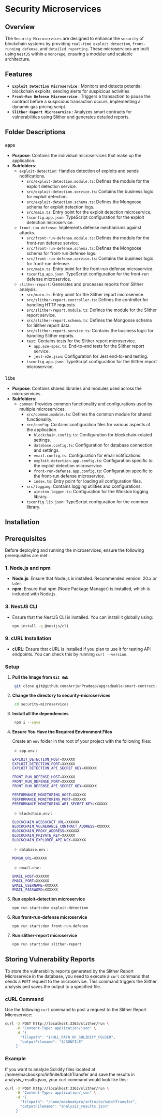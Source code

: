 # Security Microservices

## Overview 
The `Security Microservices` are designed to enhance the `security` of blockchain systems by providing `real-time exploit detection`, `front-running defense`, and `detailed reporting`. These microservices are built using `NestJS` within a `monorepo`, ensuring a modular and scalable architecture.

## Features 
- **`Exploit Detection Microservice`** : Monitors and detects potential blockchain exploits, sending alerts for suspicious activities.
- **`Front-Run Defense Microservice`** : Triggers a transaction to pause the contract before a suspicious transaction occurs, implementing a dynamic gas pricing script.
- **`Slither Report Microservice`** : Analyzes smart contracts for vulnerabilities using Slither and generates detailed reports.

## Folder Descriptions

### `apps`

- **Purpose**: Contains the individual microservices that make up the application.
- **Subfolders**:
  - `exploit-detection`: Handles detection of exploits and sends notifications.
    - `src/exploit-detection.module.ts`: Defines the module for the exploit detection service.
    - `src/exploit-detection.service.ts`: Contains the business logic for exploit detection.
    - `src/exploit-detection.schema.ts`: Defines the Mongoose schema for exploit detection logs.
    - `src/main.ts`: Entry point for the exploit detection microservice.
    - `tsconfig.app.json`: TypeScript configuration for the exploit detection microservice.
  - `front-run-defense`: Implements defense mechanisms against attacks.
    - `src/front-run-defense.module.ts`: Defines the module for the front-run defense service.
    - `src/front-run-defense.schema.ts`: Defines the Mongoose schema for front-run defense logs.
    - `src/front-run-defense.service.ts`: Contains the business logic for front-run defense.
    - `src/main.ts`: Entry point for the front-run defense microservice.
    - `tsconfig.app.json`: TypeScript configuration for the front-run defense microservice.
  - `slither-report`: Generates and processes reports from Slither analysis.
    - `src/main.ts`: Entry point for the Slither report microservice.
    - `src/slither-report.controller.ts`: Defines the controller for handling HTTP requests.
    - `src/slither-report.module.ts`: Defines the module for the Slither report service.
    - `src/slither-report.schema.ts`: Defines the Mongoose schema for Slither report data.
    - `src/slither-report.service.ts`: Contains the business logic for handling Slither reports.
    - `test`: Contains tests for the Slither report microservice.
      - `app.e2e-spec.ts`: End-to-end tests for the Slither report service.
      - `jest-e2e.json`: Configuration for Jest end-to-end testing.
    - `tsconfig.app.json`: TypeScript configuration for the Slither report microservice.

### `libs`

- **Purpose**: Contains shared libraries and modules used across the microservices.
- **Subfolders**:
  - `common`: Provides common functionality and configurations used by multiple microservices.
    - `src/common.module.ts`: Defines the common module for shared functionality.
    - `src/config`: Contains configuration files for various aspects of the application.
      - `blockchain.config.ts`: Configuration for blockchain-related settings.
      - `database.config.ts`: Configuration for database connection and settings.
      - `email.config.ts`: Configuration for email notifications.
      - `exploit-detection.app.config.ts`: Configuration specific to the exploit detection microservice.
      - `front-run-defense.app.config.ts`: Configuration specific to the front-run defense microservice.
      - `index.ts`: Entry point for loading all configuration files.
    - `src/logging`: Contains logging utilities and configurations.
      - `winston.logger.ts`: Configuration for the Winston logging library.
    - `tsconfig.lib.json`: TypeScript configuration for the common library.

## Installation

## Prerequisites

Before deploying and running the microservices, ensure the following prerequisites are met :

### 1. **Node.js and npm**
   - **Node.js**: Ensure that Node.js is installed. Recommended version: 20.x or later.
   - **npm**: Ensure that npm (Node Package Manager) is installed, which is included with Node.js.

### 3. **NestJS CLI**
   - Ensure that the NestJS CLI is installed. You can install it globally using:
     ```bash
     npm install -g @nestjs/cli
     ```

### 9. **cURL Installation**
   - **cURL**: Ensure that cURL is installed if you plan to use it for testing API endpoints. You can check this by running `curl --version`.

### Setup

1. **Pull the Image from `Git Hub`**

   ```bash
    git clone git@github.com:ArrjunPradeep/upgradeable-smart-contract-security-system.git 
   ```

2. **Change the directory to security-microservices**

   ```bash
    cd security-microservices
   ```

3. **Install all the dependencies**

   ```bash
    npm i --save
   ```

4. **Ensure You Have the Required Environment Files**

   Create an `env` folder in the root of your project with the following files:

   * `app.env` : 
   ```bash
   EXPLOIT_DETECTION_HOST=XXXXXX
   EXPLOIT_DETECTION_PORT=XXXXXX
   EXPLOIT_DETECTION_API_SECRET_KEY=XXXXXX

   FRONT_RUN_DEFENSE_HOST=XXXXXX
   FRONT_RUN_DEFENSE_PORT=XXXXXX
   FRONT_RUN_DEFENSE_API_SECRET_KEY=XXXXXX

   PERFORMANCE_MONITORING_HOST=XXXXXX
   PERFORMANCE_MONITORING_PORT=XXXXXX
   PERFORMANCE_MONITORING_API_SECRET_KEY=XXXXXX
   ```

   * `blockchain.env` : 
   ```bash
   BLOCKCHAIN_WEBSOCKET_URL=XXXXXX
   BLOCKCHAIN_VULNERABLE_CONTRACT_ADDRESS=XXXXXX
   BLOCKCHAIN_PROXY_ADDRESS=XXXXXX
   BLOCKCHAIN_PRIVATE_KEY=XXXXXX
   BLOCKCHAIN_EXPLORER_API_KEY=XXXXXX
   ```

   * `database.env` : 
   ```bash
   MONGO_URL=XXXXXX
   ```

   * `email.env` : 
   ```bash
   EMAIL_HOST=XXXXXX
   EMAIL_PORT=XXXXXX
   EMAIL_USERNAME=XXXXXX
   EMAIL_PASSWORD=XXXXXX   
   ```

5. **Run exploit-detection microservice**
   ```bash
   npm run start:dev exploit-detection
   ```

6. **Run front-run-defense microservice**
   ```bash
   npm run start:dev front-run-defense
   ```

6. **Run slither-report microservice**
   ```bash
   npm run start:dev slither-report
   ```
## Storing Vulnerability Reports

To store the vulnerability reports generated by the Slither Report Microservice in the database, you need to execute a `curl` command that sends a `POST` request to the microservice. This command triggers the Slither analysis and saves the output to a specified file.

### cURL Command

Use the following `curl` command to post a request to the Slither Report Microservice:

```bash
curl -X POST http://localhost:3363/slither/run \
     -H "Content-Type: application/json" \
     -d '{
       "filepath": "$FULL_PATH_OF_SOLIDITY_FOLDER",
       "outputFilename": "$JSONFILE"
     }'
```

### Example 
If you want to analyze Solidity files located at /home/macbookpro/infinite/batchTransfer and save the results in analysis_results.json, your curl command would look like this:
```bash
curl -X POST http://localhost:3363/slither/run \
     -H "Content-Type: application/json" \
     -d '{
       "filepath": "/home/macbookpro/infinite/batchTransfer",
       "outputFilename": "analysis_results.json"
     }'
  ```
